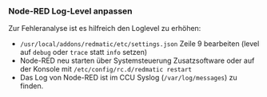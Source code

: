 ### Node-RED Log-Level anpassen

Zur Fehleranalyse ist es hilfreich den Loglevel zu erhöhen:

* `/usr/local/addons/redmatic/etc/settings.json` Zeile 9 bearbeiten (level auf `debug` oder `trace` statt `info` setzen)
* Node-RED neu starten über Systemsteuerung Zusatzsoftware oder auf der Konsole mit `/etc/config/rc.d/redmatic restart`
* Das Log von Node-RED ist im CCU Syslog (`/var/log/messages`) zu finden.
